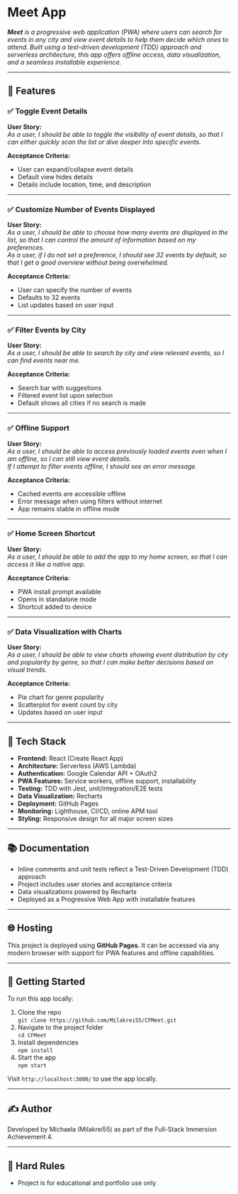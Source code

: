 # Meet App

_**Meet** is a progressive web application (PWA) where users can search for events in any city and view event details to help them decide which ones to attend. Built using a test-driven development (TDD) approach and serverless architecture, this app offers offline access, data visualization, and a seamless installable experience._

---

## 🚀 Features

### ✅ Toggle Event Details

**User Story:**  
_As a user, I should be able to toggle the visibility of event details, so that I can either quickly scan the list or dive deeper into specific events._

**Acceptance Criteria:**
- User can expand/collapse event details  
- Default view hides details  
- Details include location, time, and description  

---

### ✅ Customize Number of Events Displayed

**User Story:**  
_As a user, I should be able to choose how many events are displayed in the list, so that I can control the amount of information based on my preferences._  
_As a user, if I do not set a preference, I should see 32 events by default, so that I get a good overview without being overwhelmed._

**Acceptance Criteria:**
- User can specify the number of events  
- Defaults to 32 events  
- List updates based on user input  

---

### ✅ Filter Events by City

**User Story:**  
_As a user, I should be able to search by city and view relevant events, so I can find events near me._

**Acceptance Criteria:**
- Search bar with suggestions  
- Filtered event list upon selection  
- Default shows all cities if no search is made  

---

### ✅ Offline Support

**User Story:**  
_As a user, I should be able to access previously loaded events even when I am offline, so I can still view event details._  
_If I attempt to filter events offline, I should see an error message._

**Acceptance Criteria:**
- Cached events are accessible offline  
- Error message when using filters without internet  
- App remains stable in offline mode  

---

### ✅ Home Screen Shortcut

**User Story:**  
_As a user, I should be able to add the app to my home screen, so that I can access it like a native app._

**Acceptance Criteria:**
- PWA install prompt available  
- Opens in standalone mode  
- Shortcut added to device  

---

### ✅ Data Visualization with Charts

**User Story:**  
_As a user, I should be able to view charts showing event distribution by city and popularity by genre, so that I can make better decisions based on visual trends._

**Acceptance Criteria:**
- Pie chart for genre popularity  
- Scatterplot for event count by city  
- Updates based on user input  

---

## 🧰 Tech Stack

- **Frontend:** React (Create React App)  
- **Architecture:** Serverless (AWS Lambda)  
- **Authentication:** Google Calendar API + OAuth2  
- **PWA Features:** Service workers, offline support, installability  
- **Testing:** TDD with Jest, unit/integration/E2E tests  
- **Data Visualization:** Recharts  
- **Deployment:** GitHub Pages  
- **Monitoring:** Lighthouse, CI/CD, online APM tool  
- **Styling:** Responsive design for all major screen sizes  

---

## 📚 Documentation

- Inline comments and unit tests reflect a Test-Driven Development (TDD) approach
- Project includes user stories and acceptance criteria
- Data visualizations powered by Recharts
- Deployed as a Progressive Web App with installable features

---

## 🌐 Hosting

This project is deployed using **GitHub Pages**. It can be accessed via any modern browser with support for PWA features and offline capabilities.

---

## 🏁 Getting Started

To run this app locally:

1. Clone the repo  
   `git clone https://github.com/Milakrei55/CFMeet.git`
2. Navigate to the project folder  
   `cd CFMeet`
3. Install dependencies  
   `npm install`
4. Start the app  
   `npm start`

Visit `http://localhost:3000/` to use the app locally.

---

## ✍️ Author

Developed by Michaela (Milakrei55) as part of the Full-Stack Immersion Achievement 4.

---

## 🛑 Hard Rules

- Project is for educational and portfolio use only
